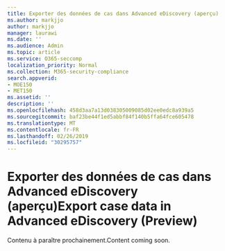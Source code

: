 ```yaml
---
title: Exporter des données de cas dans Advanced eDiscovery (aperçu)
ms.author: markjjo
author: markjjo
manager: laurawi
ms.date: ''
ms.audience: Admin
ms.topic: article
ms.service: O365-seccomp
localization_priority: Normal
ms.collection: M365-security-compliance
search.appverid:
- MOE150
- MET150
ms.assetid: ''
description: ''
ms.openlocfilehash: 458d3aa7a13d038305009085d02ee0edc8a939a5
ms.sourcegitcommit: baf23be44f1ed5abbf84f140b5ffa64fce605478
ms.translationtype: MT
ms.contentlocale: fr-FR
ms.lasthandoff: 02/26/2019
ms.locfileid: "30295757"
---
```

# <a name="export-case-data-in-advanced-ediscovery-preview"></a><span data-ttu-id="3e19a-102">Exporter des données de cas dans Advanced eDiscovery (aperçu)</span><span class="sxs-lookup"><span data-stu-id="3e19a-102">Export case data in Advanced eDiscovery (Preview)</span></span>

<span data-ttu-id="3e19a-103">Contenu à paraître prochainement.</span><span class="sxs-lookup"><span data-stu-id="3e19a-103">Content coming soon.</span></span>